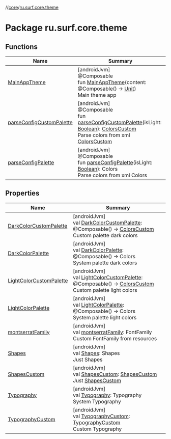//[core](../../index.md)/[ru.surf.core.theme](index.md)

# Package ru.surf.core.theme

## Functions

| Name | Summary |
|---|---|
| [MainAppTheme](-main-app-theme.md) | [androidJvm]<br>@Composable<br>fun [MainAppTheme](-main-app-theme.md)(content: @Composable() -&gt; [Unit](https://kotlinlang.org/api/latest/jvm/stdlib/kotlin/-unit/index.html))<br>Main theme app |
| [parseConfigCustomPalette](parse-config-custom-palette.md) | [androidJvm]<br>@Composable<br>fun [parseConfigCustomPalette](parse-config-custom-palette.md)(isLight: [Boolean](https://kotlinlang.org/api/latest/jvm/stdlib/kotlin/-boolean/index.html)): [ColorsCustom](../ru.surf.core.base/-colors-custom/index.md)<br>Parse colors from xml [ColorsCustom](../ru.surf.core.base/-colors-custom/index.md) |
| [parseConfigPalette](parse-config-palette.md) | [androidJvm]<br>@Composable<br>fun [parseConfigPalette](parse-config-palette.md)(isLight: [Boolean](https://kotlinlang.org/api/latest/jvm/stdlib/kotlin/-boolean/index.html)): Colors<br>Parse colors from xml Colors |

## Properties

| Name | Summary |
|---|---|
| [DarkColorCustomPalette](-dark-color-custom-palette.md) | [androidJvm]<br>val [DarkColorCustomPalette](-dark-color-custom-palette.md): @Composable() -&gt; [ColorsCustom](../ru.surf.core.base/-colors-custom/index.md)<br>Custom palette dark colors |
| [DarkColorPalette](-dark-color-palette.md) | [androidJvm]<br>val [DarkColorPalette](-dark-color-palette.md): @Composable() -&gt; Colors<br>System palette dark colors |
| [LightColorCustomPalette](-light-color-custom-palette.md) | [androidJvm]<br>val [LightColorCustomPalette](-light-color-custom-palette.md): @Composable() -&gt; [ColorsCustom](../ru.surf.core.base/-colors-custom/index.md)<br>Custom palette light colors |
| [LightColorPalette](-light-color-palette.md) | [androidJvm]<br>val [LightColorPalette](-light-color-palette.md): @Composable() -&gt; Colors<br>System palette light colors |
| [montserratFamily](montserrat-family.md) | [androidJvm]<br>val [montserratFamily](montserrat-family.md): FontFamily<br>Custom FontFamily from resources |
| [Shapes](-shapes.md) | [androidJvm]<br>val [Shapes](-shapes.md): Shapes<br>Just Shapes |
| [ShapesCustom](-shapes-custom.md) | [androidJvm]<br>val [ShapesCustom](-shapes-custom.md): [ShapesCustom](../ru.surf.core.base/-shapes-custom/index.md)<br>Just [ShapesCustom](../ru.surf.core.base/-shapes-custom/index.md) |
| [Typography](-typography.md) | [androidJvm]<br>val [Typography](-typography.md): Typography<br>System Typography |
| [TypographyCustom](-typography-custom.md) | [androidJvm]<br>val [TypographyCustom](-typography-custom.md): [TypographyCustom](../ru.surf.core.base/-typography-custom/index.md)<br>Custom Typography |
